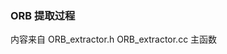 <!--
 * @Author: Liu Weilong
 * @Date: 2021-01-28 08:54:24
 * @LastEditors: Liu Weilong 
 * @LastEditTime: 2021-01-28 08:58:37
 * @FilePath: /3rd-test-learning/31. orb_slam_related/doc/ORB_extractor.md
 * @Description: 
-->
### ORB 提取过程
内容来自 ORB_extractor.h ORB_extractor.cc
主函数 